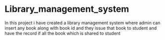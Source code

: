# Library_management_system
In this project i have created a library management system where admin can insert any book along with book id and they issue that book to student and have the record if all the book which is shared to student 
